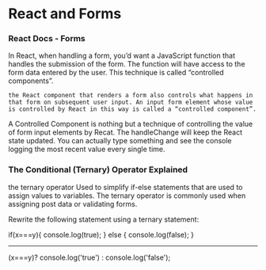 # React and Forms
 

 ### React Docs - Forms


 In React, when handling a form, you’d want a JavaScript function that handles the submission of the form. The function will have access to the form data entered by the user. This technique is called “controlled components”.

 ` the React component that renders a form also controls what happens in that form on subsequent user input. An input form element whose value is controlled by React in this way is called a “controlled component”. `


A Controlled Component is nothing but a technique of controlling the value of form input elements by Recat.
 The handleChange will keep the React state updated. You can actually type something and see the console logging the most recent value every single time.



 ### The Conditional (Ternary) Operator Explained

  the ternary operator Used to simplify  if-else statements that are used to assign values to variables. The ternary operator is commonly used when assigning post data or validating forms.

Rewrite the following statement using a ternary statement:

  if(x===y){
 console.log(true);
  } else {
 console.log(false);
  }

-------------
 (x===y)? console.log('true') : console.log('false');




